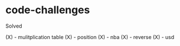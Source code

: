 # code-challenges


Solved 

(X) - mulitplication table
(X) - position 
(X) - nba
(X) - reverse
(X) - usd

